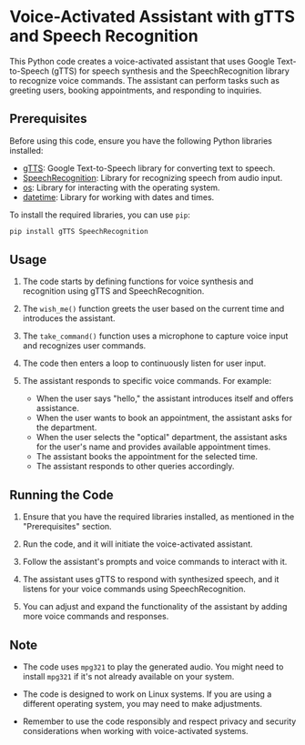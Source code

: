 
# Voice-Activated Assistant with gTTS and Speech Recognition

This Python code creates a voice-activated assistant that uses Google Text-to-Speech (gTTS) for speech synthesis and the SpeechRecognition library to recognize voice commands. The assistant can perform tasks such as greeting users, booking appointments, and responding to inquiries.

## Prerequisites

Before using this code, ensure you have the following Python libraries installed:

- [gTTS](https://pypi.org/project/gTTS/): Google Text-to-Speech library for converting text to speech.
- [SpeechRecognition](https://pypi.org/project/SpeechRecognition/): Library for recognizing speech from audio input.
- [os](https://docs.python.org/3/library/os.html): Library for interacting with the operating system.
- [datetime](https://docs.python.org/3/library/datetime.html): Library for working with dates and times.

To install the required libraries, you can use `pip`:

```bash
pip install gTTS SpeechRecognition
```

## Usage

1. The code starts by defining functions for voice synthesis and recognition using gTTS and SpeechRecognition.

2. The `wish_me()` function greets the user based on the current time and introduces the assistant.

3. The `take_command()` function uses a microphone to capture voice input and recognizes user commands.

4. The code then enters a loop to continuously listen for user input.

5. The assistant responds to specific voice commands. For example:
   - When the user says "hello," the assistant introduces itself and offers assistance.
   - When the user wants to book an appointment, the assistant asks for the department.
   - When the user selects the "optical" department, the assistant asks for the user's name and provides available appointment times.
   - The assistant books the appointment for the selected time.
   - The assistant responds to other queries accordingly.

## Running the Code

1. Ensure that you have the required libraries installed, as mentioned in the "Prerequisites" section.

2. Run the code, and it will initiate the voice-activated assistant.

3. Follow the assistant's prompts and voice commands to interact with it.

4. The assistant uses gTTS to respond with synthesized speech, and it listens for your voice commands using SpeechRecognition.

5. You can adjust and expand the functionality of the assistant by adding more voice commands and responses.

## Note

- The code uses `mpg321` to play the generated audio. You might need to install `mpg321` if it's not already available on your system.

- The code is designed to work on Linux systems. If you are using a different operating system, you may need to make adjustments.

- Remember to use the code responsibly and respect privacy and security considerations when working with voice-activated systems.
